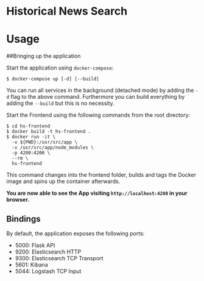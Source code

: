 # Historical News Search

# Usage
##Bringing up the application

Start the application using ```docker-compose```:
```
$ docker-compose up [-d] [--build]
```

You can run all services in the background (detached mode) by adding the ```-d``` flag to the above command.
Furthermore you can build everything by adding the ```--build``` but this is no necessity. 

Start the Frontend using the following commands from the root directory:
```
$ cd hs-frontend
$ docker build -t hs-frontend .
$ docker run -it \
  -v ${PWD}:/usr/src/app \
  -v /usr/src/app/node_modules \
  -p 4200:4200 \
  --rm \
  hs-frontend
```
This command changes into the frontend folder, builds and tags the Docker image and spins up the container afterwards.

**You are now able to see the App visiting ```http://localhost:4200``` in your browser.**

## Bindings
By default, the application exposes the following ports:
* 5000: Flask API
* 9200: Elasticsearch HTTP
* 9300: Elasticsearch TCP Transport
* 5601: Kibana 
* 5044: Logstash TCP Input
